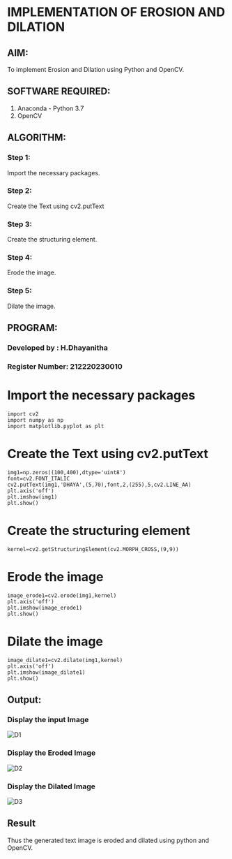 # IMPLEMENTATION OF EROSION AND DILATION
## AIM:
To implement Erosion and Dilation using Python and OpenCV.
## SOFTWARE REQUIRED:
1. Anaconda - Python 3.7
2. OpenCV
## ALGORITHM:
### Step 1:
Import the necessary packages.
### Step 2:
Create the Text using cv2.putText
### Step 3:
Create the structuring element.
### Step 4:
Erode the image.
### Step 5:
Dilate the image.

## PROGRAM:
### Developed by   : H.Dhayanitha
### Register Number: 212220230010

# Import the necessary packages
```
import cv2
import numpy as np
import matplotlib.pyplot as plt
```

# Create the Text using cv2.putText
```
img1=np.zeros((100,400),dtype='uint8')
font=cv2.FONT_ITALIC
cv2.putText(img1,'DHAYA',(5,70),font,2,(255),5,cv2.LINE_AA)
plt.axis('off')
plt.imshow(img1)
plt.show()
```

# Create the structuring element
```
kernel=cv2.getStructuringElement(cv2.MORPH_CROSS,(9,9))
```

# Erode the image
```
image_erode1=cv2.erode(img1,kernel)
plt.axis('off')
plt.imshow(image_erode1)
plt.show()
```

# Dilate the image
```
image_dilate1=cv2.dilate(img1,kernel)
plt.axis('off')
plt.imshow(image_dilate1)
plt.show()
```

## Output:

### Display the input Image

![D1](https://user-images.githubusercontent.com/75235032/169961791-67dfb030-78ea-47e4-8f45-1304cdac4552.jpg)

### Display the Eroded Image

![D2](https://user-images.githubusercontent.com/75235032/169961831-3e7ade44-7190-422a-b54a-1bfca5161ea0.jpg)

### Display the Dilated Image

![D3](https://user-images.githubusercontent.com/75235032/169961850-13ef34a0-81e1-4f75-b318-f637d9c42422.jpg)

## Result
Thus the generated text image is eroded and dilated using python and OpenCV.
